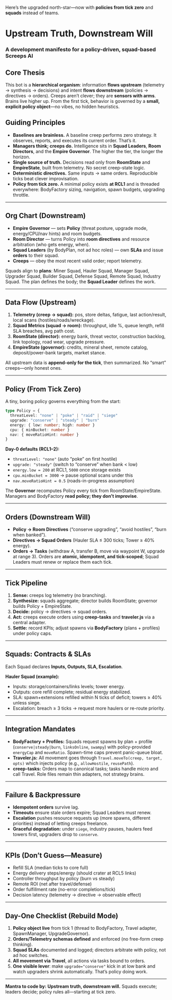 Here’s the upgraded north-star—now with **policies from tick zero** and **squads** instead of teams.

# Upstream Truth, Downstream Will

### A development manifesto for a policy-driven, squad-based Screeps AI

## Core Thesis

This bot is a **hierarchical organism**: information **flows upstream** (telemetry → synthesis → decisions) and intent **flows downstream** (policies → directives → orders). Creeps aren’t clever; they are **sensors with arms**. Brains live higher up. From the first tick, behavior is governed by a **small, explicit policy object**—no vibes, no hidden heuristics.

## Guiding Principles

* **Baselines are brainless.** A baseline creep performs zero strategy. It observes, reports, and executes its current order. That’s it.
* **Managers think; creeps do.** Intelligence sits in **Squad Leaders**, **Room Directors**, and the **Empire Governor**. The higher the tier, the longer the horizon.
* **Single source of truth.** Decisions read only from **RoomState** and **EmpireState**, built from telemetry. No secret creep-state logic.
* **Deterministic directives.** Same inputs → same orders. Reproducible ticks beat clever improvisation.
* **Policy from tick zero.** A minimal policy exists **at RCL1** and is threaded everywhere: BodyFactory sizing, navigation, spawn budgets, upgrading throttle.

---

## Org Chart (Downstream)

* **Empire Governor** — sets **Policy** (threat posture, upgrade mode, energy/CPU/nav hints) and room budgets.
* **Room Director** — turns Policy into **room directives** and resource arbitration (who gets energy, when).
* **Squad Leaders** (by BodyPlan, not ad hoc roles) — own **SLAs** and issue **orders** to their squad.
* **Creeps** — obey the most recent valid order; report telemetry.

Squads align to **plans**: Miner Squad, Hauler Squad, Manager Squad, Upgrader Squad, Builder Squad, Defense Squad, Remote Squad, Industry Squad. The plan defines the body; the **Squad Leader** defines the work.

---

## Data Flow (Upstream)

1. **Telemetry (creep → squad):** pos, store deltas, fatigue, last action/result, local scans (hostiles/roads/wreckage).
2. **Squad Metrics (squad → room):** throughput, idle %, queue length, refill SLA breaches, avg path cost.
3. **RoomState (director):** energy bank, threat vector, construction backlog, link topology, road wear, upgrade pressure.
4. **EmpireState (governor):** credits, mineral sheet, remote catalog, deposit/power-bank targets, market stance.

All upstream data is **append-only for the tick**, then summarized. No “smart” creeps—only honest ones.

---

## Policy (From Tick Zero)

A tiny, boring policy governs everything from the start:

```ts
type Policy = {
  threatLevel: "none" | "poke" | "raid" | "siege"
  upgrade: "conserve" | "steady" | "burn"
  energy: { low: number; high: number }
  cpu: { minBucket: number }
  nav: { moveRatioHint: number }
}
```

**Day-0 defaults (RCL1–2):**

* `threatLevel: "none"` (auto “poke” on first hostile)
* `upgrade: "steady"` (switch to “conserve” when bank < low)
* `energy.low = 200` at RCL1, `5000` once storage exists
* `cpu.minBucket = 3000` → pause optional scans under this
* `nav.moveRatioHint = 0.5` (roads-in-progress assumption)

The **Governor** recomputes Policy every tick from RoomState/EmpireState. Managers and BodyFactory **read policy; they don’t improvise**.

---

## Orders (Downstream Will)

* **Policy → Room Directives** (“conserve upgrading”, “avoid hostiles”, “burn when banked”).
* **Directives → Squad Orders** (Hauler SLA ≤ 300 ticks; Tower ≥ 40% energy).
* **Orders → Tasks** (withdraw A, transfer B, move via waypoint W, upgrade at range 3).
  Orders are **atomic, idempotent, and tick-scoped**; Squad Leaders must renew or replace them each tick.

---

## Tick Pipeline

1. **Sense:** creeps log telemetry (no branching).
2. **Synthesize:** squads aggregate; director builds RoomState; governor builds Policy + EmpireState.
3. **Decide:** policy → directives → squad orders.
4. **Act:** creeps execute orders using **creep-tasks** and **traveler.js** via a central adapter.
5. **Settle:** record KPIs; adjust spawns via **BodyFactory** (plans + profiles) under policy caps.

---

## Squads: Contracts & SLAs

Each Squad declares **Inputs, Outputs, SLA, Escalation**.

**Hauler Squad (example):**

* Inputs: storage/containers/links levels; tower energy.
* Outputs: core refill complete; residual energy stabilized.
* SLA: spawn+extensions refilled within N ticks of deficit; towers ≥ 40% unless siege.
* Escalation: breach ≥ 3 ticks → request more haulers or re-route priority.

---

## Integration Mandates

* **BodyFactory + Profiles:** Squads request spawns by plan + profile (`conserve|steady|burn`, `linksOnline`, `swampy`) with policy-provided `energyCap` and `moveRatio`. Spawn-time caps prevent panic-queue bloat.
* **Traveler.js:** All movement goes through `Travel.moveTo(creep, target, opts)` which injects policy (e.g., `allowHostile`, `reusePath`).
* **creep-tasks:** Orders map to canonical tasks; tasks handle micro and call Travel. Role files remain thin adapters, not strategy brains.

---

## Failure & Backpressure

* **Idempotent orders** survive lag.
* **Timeouts** ensure stale orders expire; Squad Leaders must renew.
* **Escalation** pushes resource requests up (more spawns, different priorities) instead of letting creeps freelance.
* **Graceful degradation:** under `siege`, industry pauses, haulers feed towers first, upgraders drop to `conserve`.

---

## KPIs (Don’t Guess—Measure)

* Refill SLA (median ticks to core full)
* Energy delivery steps/energy (should crater at RCL5 links)
* Controller throughput by policy (burn vs steady)
* Remote ROI (net after travel/defense)
* Order fulfillment rate (no-error completions/tick)
* Decision latency (telemetry → directive → observable effect)

---

## Day-One Checklist (Rebuild Mode)

1. **Policy object live** from tick 1 (thread to BodyFactory, Travel adapter, SpawnManager, UpgradeGovernor).
2. **Orders/Telemetry schemas defined** and enforced (no free-form creep thinking).
3. **Squad SLAs** documented and logged; directors arbitrate with policy, not ad hoc switches.
4. **All movement via Travel**, all actions via tasks bound to orders.
5. **One visible lever**: make `upgrade="conserve"` kick in at low bank and watch upgraders shrink automatically. That’s policy doing work.

---

**Mantra to code by:**
**Upstream truth, downstream will.** Squads execute; leaders decide; policy rules all—starting at tick zero.
